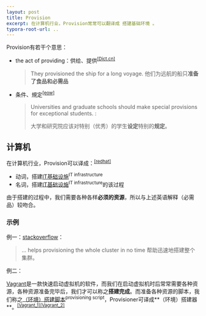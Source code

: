 ```yaml
---
layout: post
title: Provision
excerpt: 在计算机行业，Provision常常可以翻译成 搭建基础环境 。
typora-root-url: ..
---
```




Provision有若干个意思：

- the act of providing：供给、提供<sup>[[Dict.cn]](http://dict.cn/provision)</sup>

  > They provisioned the ship for a long voyage.
  > 他们为远航的船只**准备了食品和必需品**

- 条件、規定<sup>[[eow]](https://eow.alc.co.jp/search?q=provision&ref=wl)</sup>

  > Universities and graduate schools should make special provisions for exceptional students. : 
  >
  > 大学和研究院应该对特别（优秀）的学生**设定**特别的**规定**。

## 计算机

在计算机行业，Provision可以译成：<sup>[[redhat]](https://www.redhat.com/en/topics/automation/what-is-provisioning)</sup>

- 动词，搭建<u>IT基础设施</u><sup>IT infrastructure</sup>
- 名词，搭建<u>IT基础设施</u><sup>IT infrastructure</sup>的该过程

由于搭建的过程中，我们需要各种各样**必须的资源**，所以与上述英语解释（必需品）较吻合。

### 示例

例一：[stackoverflow](https://stackoverflow.com/a/62919907/4883754)：

> ... helps provisioning the whole cluster in no time 
> 帮助迅速地搭建整个集群。

例二：

[Vagrant](https://www.vagrantup.com/)是一款快速启动虚拟机的软件，而我们在启动虚拟机时后常常需要各种资源，各种资源准备完毕后，我们才可以称之**搭建完成**。而准备各种资源的脚本，我们称之<u>（环境）搭建脚本</u><sup>provisioning script</sup>，Provisioner可译成**（环境）搭建器**。<sup>[[Vagrant_1]](https://www.vagrantup.com/docs/provisioning)[[Vagrant_2]](https://www.vagrantup.com/docs/cli/provision.html)</sup>


